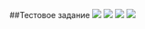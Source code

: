 ##Тестовое задание 
 ![](https://img.shields.io/badge/python-v.3.8-orange) ![](https://img.shields.io/badge/-django-ffea00) ![](https://img.shields.io/badge/-postgresql-ff69b4) ![](https://img.shields.io/badge/-docker-00c3d9)
